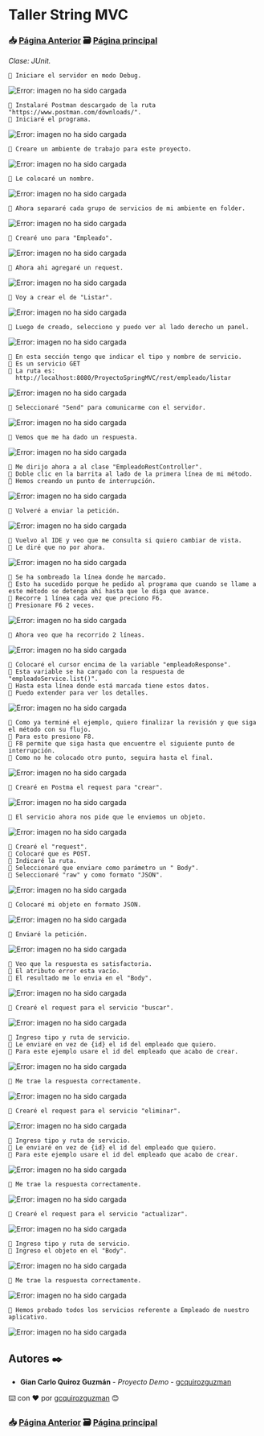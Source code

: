 # Taller String MVC                                                                       
### 📥 [Página Anterior](https://github.com/gcquirozguzman/java-spring-mvc-tcs-202004/tree/PRSER00001)          🗃️ [Página principal](https://github.com/gcquirozguzman/java-spring-mvc-tcs-202004)          

_Clase: JUnit._

```
📢 Iniciare el servidor en modo Debug.
```

![Error: imagen no ha sido cargada](https://github.com/gcquirozguzman/java-spring-mvc-tcs-202004/blob/master/imagenes/PRSER00001_1.png)

```
📢 Instalaré Postman descargado de la ruta "https://www.postman.com/downloads/".
📢 Iniciaré el programa.
```

![Error: imagen no ha sido cargada](https://github.com/gcquirozguzman/java-spring-mvc-tcs-202004/blob/master/imagenes/PRSER00001_2.png)

```
📢 Creare un ambiente de trabajo para este proyecto.
```

![Error: imagen no ha sido cargada](https://github.com/gcquirozguzman/java-spring-mvc-tcs-202004/blob/master/imagenes/PRSER00001_3.png)

```
📢 Le colocaré un nombre.
```

![Error: imagen no ha sido cargada](https://github.com/gcquirozguzman/java-spring-mvc-tcs-202004/blob/master/imagenes/PRSER00001_4.png)

```
📢 Ahora separaré cada grupo de servicios de mi ambiente en folder.
```

![Error: imagen no ha sido cargada](https://github.com/gcquirozguzman/java-spring-mvc-tcs-202004/blob/master/imagenes/PRSER00001_5.png)

```
📢 Crearé uno para "Empleado".
```

![Error: imagen no ha sido cargada](https://github.com/gcquirozguzman/java-spring-mvc-tcs-202004/blob/master/imagenes/PRSER00001_6.png)

```
📢 Ahora ahi agregaré un request.
```

![Error: imagen no ha sido cargada](https://github.com/gcquirozguzman/java-spring-mvc-tcs-202004/blob/master/imagenes/PRSER00001_7.png)

```
📢 Voy a crear el de "Listar".
```

![Error: imagen no ha sido cargada](https://github.com/gcquirozguzman/java-spring-mvc-tcs-202004/blob/master/imagenes/PRSER00001_8.png)

```
📢 Luego de creado, selecciono y puedo ver al lado derecho un panel.
```

![Error: imagen no ha sido cargada](https://github.com/gcquirozguzman/java-spring-mvc-tcs-202004/blob/master/imagenes/PRSER00001_9.png)

```
📢 En esta sección tengo que indicar el tipo y nombre de servicio.
📢 Es un servicio GET
📢 La ruta es:
  http://localhost:8080/ProyectoSpringMVC/rest/empleado/listar
```

![Error: imagen no ha sido cargada](https://github.com/gcquirozguzman/java-spring-mvc-tcs-202004/blob/master/imagenes/PRSER00001_10.png)

```
📢 Seleccionaré "Send" para comunicarme con el servidor.
```

![Error: imagen no ha sido cargada](https://github.com/gcquirozguzman/java-spring-mvc-tcs-202004/blob/master/imagenes/PRSER00001_11.png)

```
📢 Vemos que me ha dado un respuesta.
```

![Error: imagen no ha sido cargada](https://github.com/gcquirozguzman/java-spring-mvc-tcs-202004/blob/master/imagenes/PRSER00001_12.png)

```
📢 Me dirijo ahora a al clase "EmpleadoRestController".
📢 Doble clic en la barrita al lado de la primera línea de mi método.
📢 Hemos creando un punto de interrupción.
```

![Error: imagen no ha sido cargada](https://github.com/gcquirozguzman/java-spring-mvc-tcs-202004/blob/master/imagenes/PRSER00001_13.png)

```
📢 Volveré a enviar la petición.
```

![Error: imagen no ha sido cargada](https://github.com/gcquirozguzman/java-spring-mvc-tcs-202004/blob/master/imagenes/PRSER00001_14.png)

```
📢 Vuelvo al IDE y veo que me consulta si quiero cambiar de vista.
📢 Le diré que no por ahora.
```

![Error: imagen no ha sido cargada](https://github.com/gcquirozguzman/java-spring-mvc-tcs-202004/blob/master/imagenes/PRSER00001_15.png)

```
📢 Se ha sombreado la línea donde he marcado.
📢 Esto ha sucedido porque he pedido al programa que cuando se llame a este método se detenga ahí hasta que le diga que avance.
📢 Recorre 1 línea cada vez que preciono F6.
📢 Presionare F6 2 veces.
```

![Error: imagen no ha sido cargada](https://github.com/gcquirozguzman/java-spring-mvc-tcs-202004/blob/master/imagenes/PRSER00001_16.png)

```
📢 Ahora veo que ha recorrido 2 líneas.  
```

![Error: imagen no ha sido cargada](https://github.com/gcquirozguzman/java-spring-mvc-tcs-202004/blob/master/imagenes/PRSER00001_17.png)

```
📢 Colocaré el cursor encima de la variable "empleadoResponse".
📢 Esta variable se ha cargado con la respuesta de  "empleadoService.list()".
📢 Hasta esta línea donde está marcada tiene estos datos.
📢 Puedo extender para ver los detalles.
```

![Error: imagen no ha sido cargada](https://github.com/gcquirozguzman/java-spring-mvc-tcs-202004/blob/master/imagenes/PRSER00001_18.png)

```
📢 Como ya terminé el ejemplo, quiero finalizar la revisión y que siga el método con su flujo.
📢 Para esto presiono F8.
📢 F8 permite que siga hasta que encuentre el siguiente punto de interrupción.
📢 Como no he colocado otro punto, seguira hasta el final.
```

![Error: imagen no ha sido cargada](https://github.com/gcquirozguzman/java-spring-mvc-tcs-202004/blob/master/imagenes/PRSER00001_19.png)

```
📢 Crearé en Postma el request para "crear".
```

![Error: imagen no ha sido cargada](https://github.com/gcquirozguzman/java-spring-mvc-tcs-202004/blob/master/imagenes/PRSER00001_20.png)

```
📢 El servicio ahora nos pide que le enviemos un objeto.
```

![Error: imagen no ha sido cargada](https://github.com/gcquirozguzman/java-spring-mvc-tcs-202004/blob/master/imagenes/PRSER00001_21.png)

```
📢 Crearé el "request".
📢 Colocaré que es POST.
📢 Indicaré la ruta.
📢 Seleccionaré que enviare como parámetro un " Body".
📢 Seleccionaré "raw" y como formato "JSON".
```

![Error: imagen no ha sido cargada](https://github.com/gcquirozguzman/java-spring-mvc-tcs-202004/blob/master/imagenes/PRSER00001_22.png)

```
📢 Colocaré mi objeto en formato JSON.
```

![Error: imagen no ha sido cargada](https://github.com/gcquirozguzman/java-spring-mvc-tcs-202004/blob/master/imagenes/PRSER00001_23.png)

```
📢 Enviaré la petición.
```

![Error: imagen no ha sido cargada](https://github.com/gcquirozguzman/java-spring-mvc-tcs-202004/blob/master/imagenes/PRSER00001_24.png)

```
📢 Veo que la respuesta es satisfactoria.
📢 El atributo error esta vacío.
📢 El resultado me lo envia en el "Body".
```

![Error: imagen no ha sido cargada](https://github.com/gcquirozguzman/java-spring-mvc-tcs-202004/blob/master/imagenes/PRSER00001_25.png)

```
📢 Crearé el request para el servicio "buscar".
```

![Error: imagen no ha sido cargada](https://github.com/gcquirozguzman/java-spring-mvc-tcs-202004/blob/master/imagenes/PRSER00001_26.png)

```
📢 Ingreso tipo y ruta de servicio.
📢 Le enviaré en vez de {id} el id del empleado que quiero.
📢 Para este ejemplo usare el id del empleado que acabo de crear.
```

![Error: imagen no ha sido cargada](https://github.com/gcquirozguzman/java-spring-mvc-tcs-202004/blob/master/imagenes/PRSER00001_27.png)

```
📢 Me trae la respuesta correctamente.
```

![Error: imagen no ha sido cargada](https://github.com/gcquirozguzman/java-spring-mvc-tcs-202004/blob/master/imagenes/PRSER00001_28.png)

```
📢 Crearé el request para el servicio "eliminar".
```

![Error: imagen no ha sido cargada](https://github.com/gcquirozguzman/java-spring-mvc-tcs-202004/blob/master/imagenes/PRSER00001_29.png)

```
📢 Ingreso tipo y ruta de servicio.
📢 Le enviaré en vez de {id} el id del empleado que quiero.
📢 Para este ejemplo usare el id del empleado que acabo de crear.
```

![Error: imagen no ha sido cargada](https://github.com/gcquirozguzman/java-spring-mvc-tcs-202004/blob/master/imagenes/PRSER00001_36.png)

```
📢 Me trae la respuesta correctamente.
```

![Error: imagen no ha sido cargada](https://github.com/gcquirozguzman/java-spring-mvc-tcs-202004/blob/master/imagenes/PRSER00001_37.png)

```
📢 Crearé el request para el servicio "actualizar".
```

![Error: imagen no ha sido cargada](https://github.com/gcquirozguzman/java-spring-mvc-tcs-202004/blob/master/imagenes/PRSER00001_41.png)

```
📢 Ingreso tipo y ruta de servicio.
📢 Ingreso el objeto en el "Body".
```

![Error: imagen no ha sido cargada](https://github.com/gcquirozguzman/java-spring-mvc-tcs-202004/blob/master/imagenes/PRSER00001_38.png)

```
📢 Me trae la respuesta correctamente.
```

![Error: imagen no ha sido cargada](https://github.com/gcquirozguzman/java-spring-mvc-tcs-202004/blob/master/imagenes/PRSER00001_39.png)

```
📢 Hemos probado todos los servicios referente a Empleado de nuestro aplicativo.
```

![Error: imagen no ha sido cargada](https://github.com/gcquirozguzman/java-spring-mvc-tcs-202004/blob/master/imagenes/PRSER00001_40.png)

## Autores ✒️

* **Gian Carlo Quiroz Guzmán** - *Proyecto Demo* - [gcquirozguzman](https://github.com/gcquirozguzman)

⌨️ con ❤️ por [gcquirozguzman](https://github.com/gcquirozguzman) 😊

### 📥 [Página Anterior](https://github.com/gcquirozguzman/java-spring-mvc-tcs-202004/tree/PRSER00001)          🗃️ [Página principal](https://github.com/gcquirozguzman/java-spring-mvc-tcs-202004)          
